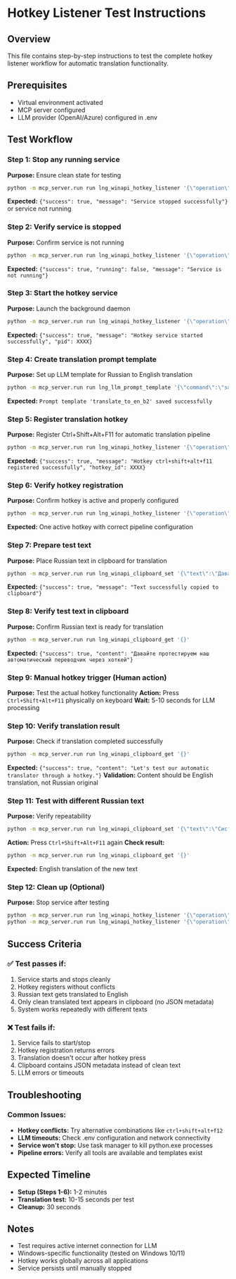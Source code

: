 # Hotkey Listener Test Instructions

## Overview
This file contains step-by-step instructions to test the complete hotkey listener workflow for automatic translation functionality.

## Prerequisites
- Virtual environment activated
- MCP server configured
- LLM provider (OpenAI/Azure) configured in .env

## Test Workflow

### Step 1: Stop any running service
**Purpose:** Ensure clean state for testing
```bash
python -m mcp_server.run run lng_winapi_hotkey_listener '{\"operation\":\"stop_service\"}'
```
**Expected:** `{"success": true, "message": "Service stopped successfully"}` or service not running

### Step 2: Verify service is stopped
**Purpose:** Confirm service is not running
```bash
python -m mcp_server.run run lng_winapi_hotkey_listener '{\"operation\":\"service_status\"}'
```
**Expected:** `{"success": true, "running": false, "message": "Service is not running"}`

### Step 3: Start the hotkey service
**Purpose:** Launch the background daemon
```bash
python -m mcp_server.run run lng_winapi_hotkey_listener '{\"operation\":\"start_service\"}'
```
**Expected:** `{"success": true, "message": "Hotkey service started successfully", "pid": XXXX}`

### Step 4: Create translation prompt template
**Purpose:** Set up LLM template for Russian to English translation
```bash
python -m mcp_server.run run lng_llm_prompt_template '{\"command\":\"save\",\"template_name\":\"translate_to_en_b2\",\"template\":\"Translate the following Russian text to English at B2 level. Return only the translated text without any explanations or metadata:\\n\\n{text}\"}'
```
**Expected:** `Prompt template 'translate_to_en_b2' saved successfully`

### Step 5: Register translation hotkey
**Purpose:** Register Ctrl+Shift+Alt+F11 for automatic translation pipeline
```bash
python -m mcp_server.run run lng_winapi_hotkey_listener '{\"operation\":\"register\",\"hotkey\":\"ctrl+shift+alt+f11\",\"tool_name\":\"lng_batch_run\",\"tool_json\":{\"pipeline\":[{\"tool\":\"lng_winapi_clipboard_get\",\"params\":{},\"output\":\"clipboard_text\"},{\"tool\":\"lng_llm_prompt_template\",\"params\":{\"command\":\"use\",\"template_name\":\"translate_to_en_b2\",\"text\":\"{! clipboard_text.content || clipboard_text.unicode_text !}\"},\"output\":\"translated_text\"},{\"tool\":\"lng_winapi_clipboard_set\",\"params\":{\"text\":\"{! translated_text !}\"},\"output\":\"final_result\"}],\"final_result\":\"{! translated_text !}\"}}'
```
**Expected:** `{"success": true, "message": "Hotkey ctrl+shift+alt+f11 registered successfully", "hotkey_id": XXXX}`

### Step 6: Verify hotkey registration
**Purpose:** Confirm hotkey is active and properly configured
```bash
python -m mcp_server.run run lng_winapi_hotkey_listener '{\"operation\":\"list\"}'
```
**Expected:** One active hotkey with correct pipeline configuration

### Step 7: Prepare test text
**Purpose:** Place Russian text in clipboard for translation
```bash
python -m mcp_server.run run lng_winapi_clipboard_set '{\"text\":\"Давайте протестируем наш автоматический переводчик через хоткей\"}'
```
**Expected:** `{"success": true, "message": "Text successfully copied to clipboard"}`

### Step 8: Verify test text in clipboard
**Purpose:** Confirm Russian text is ready for translation
```bash
python -m mcp_server.run run lng_winapi_clipboard_get '{}'
```
**Expected:** `{"success": true, "content": "Давайте протестируем наш автоматический переводчик через хоткей"}`

### Step 9: Manual hotkey trigger (Human action)
**Purpose:** Test the actual hotkey functionality
**Action:** Press `Ctrl+Shift+Alt+F11` physically on keyboard
**Wait:** 5-10 seconds for LLM processing

### Step 10: Verify translation result
**Purpose:** Check if translation completed successfully
```bash
python -m mcp_server.run run lng_winapi_clipboard_get '{}'
```
**Expected:** `{"success": true, "content": "Let's test our automatic translator through a hotkey."}`
**Validation:** Content should be English translation, not Russian original

### Step 11: Test with different Russian text
**Purpose:** Verify repeatability
```bash
python -m mcp_server.run run lng_winapi_clipboard_set '{\"text\":\"Система работает корректно и готова к использованию\"}'
```
**Action:** Press `Ctrl+Shift+Alt+F11` again
**Check result:**
```bash
python -m mcp_server.run run lng_winapi_clipboard_get '{}'
```
**Expected:** English translation of the new text

### Step 12: Clean up (Optional)
**Purpose:** Stop service after testing
```bash
python -m mcp_server.run run lng_winapi_hotkey_listener '{\"operation\":\"unregister_all\"}'
python -m mcp_server.run run lng_winapi_hotkey_listener '{\"operation\":\"stop_service\"}'
```

## Success Criteria

### ✅ Test passes if:
1. Service starts and stops cleanly
2. Hotkey registers without conflicts
3. Russian text gets translated to English
4. Only clean translated text appears in clipboard (no JSON metadata)
5. System works repeatedly with different texts

### ❌ Test fails if:
1. Service fails to start/stop
2. Hotkey registration returns errors
3. Translation doesn't occur after hotkey press
4. Clipboard contains JSON metadata instead of clean text
5. LLM errors or timeouts

## Troubleshooting

### Common Issues:
- **Hotkey conflicts:** Try alternative combinations like `ctrl+shift+alt+f12`
- **LLM timeouts:** Check .env configuration and network connectivity
- **Service won't stop:** Use task manager to kill python.exe processes
- **Pipeline errors:** Verify all tools are available and templates exist

## Expected Timeline
- **Setup (Steps 1-6):** 1-2 minutes
- **Translation test:** 10-15 seconds per test
- **Cleanup:** 30 seconds

## Notes
- Test requires active internet connection for LLM
- Windows-specific functionality (tested on Windows 10/11)
- Hotkey works globally across all applications
- Service persists until manually stopped
